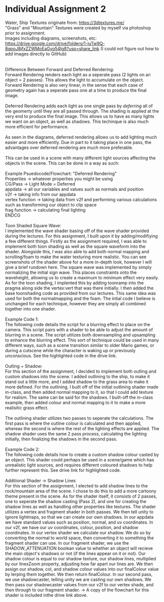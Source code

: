 # Individual Assignment 2

Water, Ship Textures originate from: https://3dtextures.me/ <br>
"Grass" and "Mountain" Textures were created by myself via photoshop prior to assignment. <br>
Images including diagrams, screenshots, etc: https://drive.google.com/drive/folders/1-juTw9Q-8qpoJ8ifxZZWMoEaGvq54Ig8?usp=share_link (I could not figure out how to add images directly to GitHub) <br>
<br>
<br>
Difference Between Forward and Deferred Rendering: <br>
Forward Rendering renders each light as a seperate pass (2 lights on an object = 2 passes). This allows the light to accumulate on the object. Forward Rendering is also very linear, in the sense that each case of geometry again has a seperate pass one at a time to produce the final image. <br>
<br>
Deferred Rendering adds each light as one single pass by _deferring_ all of the geomerty until they are all passed through. The shading is applied at the very end to produce the final image. This allows us to have as many lights we want on an object, as well as shadows. This techinque is also much more efficient for performance. <br>
<br>
As seen in the diagrams, deferred rendering allows us to add lighting much easier and more efficiently. Due in part to it taking place in one pass, the advantages over deferred rendering are much more preferable. <br>
<br>
This can be used in a scene with many different light sources affecting the objects in the scene. This can be done in a way as such: <br>
<br>
Example Psuedocode/Flowchart: "Deferred Rendering" <br>
Properties -> whatever properties you might be using <br>
CG/Pass -> Light Mode = Deferred <br>
appdata -> all our variables and values such as normals and position <br>
v2f -> taking info from our appdata <br>
vertex function -> taking data from v2f and performing various calculations such as transforming our object to clip space <br>
frag function -> calculating final lighting <br>
ENDCG <br>
<br>
Toon Shaded Square Wave: <br>
I implemented the wave shader basing off of the wave shader provided during the lectures. For this assignment, I built upon it by adding/modifiying a few different things. Firstly as the assignment required, I was able to implement both toon shading as well as the square waveform into the shader. Alongside this, I was also able to add both normal mapping and scrolling/foam to make the water texturing more realistic. You can see screenshots of the shader above for a more in-depth look, however I will give a brief rundown here. The square wave was implemented by simply normalizing the initial sign wave. This places constraints onto the waveheight, allowing us to create a maximum to minimum effect very easily. As for the toon shading, I implented this by adding toonramp into the pragma along side the vertex:vert that was there initially. I then added the base toonshading code as provided from our lectures. This same idea was used for both the normalmapping and the foam. The intial code I believe is unchanged for each technique, however they are simply all combined together into one shader. <br>
<br>
Example Code 1: <br>
The following code details the script for a blurring effect to place on the camera. This script pairs with a shader to be able to adjust the amount of blurring in a scene. The script utilizes both downsampling and upsampling to enhance the blurring effect. This sort of technique could be used in many different ways, such as a scene transition similar to older Mario games, or during a cutscene while the character is waking up or previously unconscious. See the highlighted code in the drive link. <br>
<br>
Outling + Shadow: <br>
For this section of the assignment, I decided to implement both outling and custom shadows into the scene. I added outlining to the ship, to make it stand out a little more, and I added shadow to the grass area to make it more defined. For the outlining, I built off of the initial outlining shader made in-class, and then added normal mapping to it, so that I could add texture for realism. The same can be said for the shadows. I built-off the in-class example, then added colour and normal mapping to it to make a more realisitic grass effect. <br>
<br>
The outlining shader utilizes two passes to seperate the calculations. The first pass is where the outline colour is calculated and then applied, whereas the second is where the rest of the lighting effects are applied. The shadow shader uses the same 2 pass process, calculating the lighting initially, then finalizing the shadows in the second pass. <br>
<br>
Example Code 2: <br>
The following code details how to create a custom shadow colour casted by an object. This shader could perhaps be used in a scene/game which has unrealistic light sources, and requires different coloured shadows to help further represent this. See drive link for highlighted code. <br>
<br>
Additional Shader -> Shadow Lines <br>
For this section of the assignment, I elected to add shadow lines to the rock/mountain area of the scene. I chose to do this to add a more cartoony theme present in the scene. As for the shader itself, it consists of 2 passes, one to seperate the shadow casting (Pass 2), and one for creating the shadow lines as well as handling other properties like textures. The shader utilizes a vertex and fragment shader in both passes. We then tell unity to ignore lightmaps, so that we can create our own shadows. In our appdata we have standard values such as position, normal, and uv coordinates. In our v2f, we have our uv coordinates, colour, position, and shadow coordinates. In our vertex shader we calculate our shadow. We do so by converting the normal to world space, then converting it to something the fragment shader can use. In our fragment shader, we use the SHADOW_ATTENUATION boolean value to whether an object will recieve the main object's shadows or not (if the lines appear on it or not). Our shadow colour is equal to our shadow texture, our shadow lines, multiplied by our linesZoom property, adjusting how far apart our lines are. We then assign our shadow, col, and shadow colour values into our finalColour value by lerping them together. We then return finalColour. In our second pass, we use shadowcaster, telling unity we are casting our own shadows. We then pass our shadowcaster values from our v2f to our vertex shade, and then through to our fragment shader. -> A copy of the flowchart for this shader is included inthe drive link above. <br>

